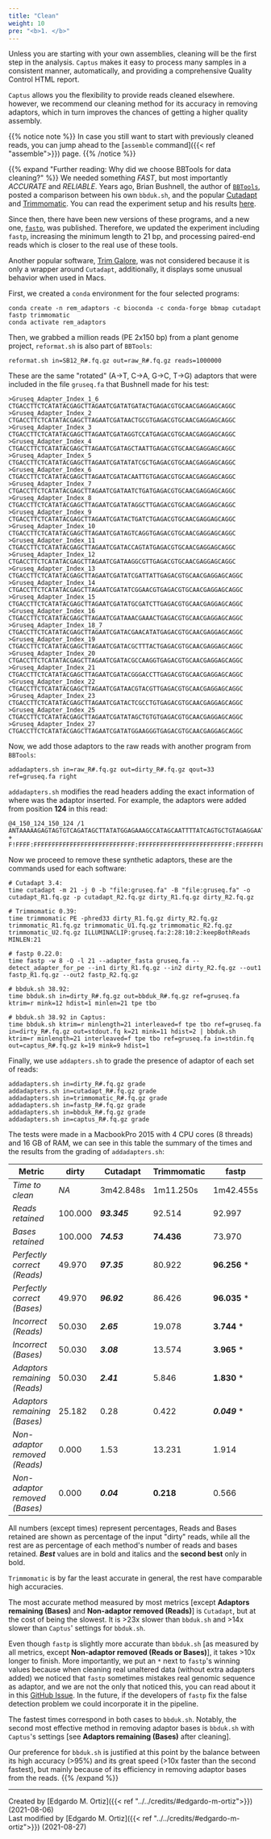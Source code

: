 ```yaml
---
title: "Clean"
weight: 10
pre: "<b>1. </b>"
---
```


Unless you are starting with your own assemblies, cleaning will be the first step in the analysis. `Captus` makes it easy to process many samples in a consistent manner, automatically, and providing a comprehensive Quality Control HTML report.

`Captus` allows you the flexibility to provide reads cleaned elsewhere. however, we recommend our cleaning method for its accuracy in removing adaptors, which in turn improves the chances of getting a higher quality assembly. 

{{% notice note %}}
In case you still want to start with previously cleaned reads, you can jump ahead to the [`assemble` command]({{< ref "assemble">}}) page.
{{% /notice %}}

{{% expand "Further reading: Why did we choose BBTools for data cleaning?" %}}
We needed something *FAST*, but most importantly *ACCURATE* and *RELIABLE*. Years ago, Brian Bushnell, the author of [`BBTools`](https://jgi.doe.gov/data-and-tools/bbtools), posted a comparison between his own `bbduk.sh`, and the popular [Cutadapt](https://cutadapt.readthedocs.io/en/stable/) and [Trimmomatic](http://www.usadellab.org/cms/?page=trimmomatic). You can read the experiment setup and his results [here](http://seqanswers.com/forums/showpost.php?p=138702&postcount=2).  

Since then, there have been new versions of these programs, and a new one, [`fastp`](https://github.com/OpenGene/fastp), was published. Therefore, we updated the experiment including `fastp`, increasing the minimum length to 21 bp, and processing paired-end reads which is closer to the real use of these tools.  

Another popular software, [Trim Galore](https://www.bioinformatics.babraham.ac.uk/projects/trim_galore/), was not considered because it is only a wrapper around `Cutadapt`, additionally, it displays some unusual behavior when used in Macs.

First, we created a `conda` environment for the four selected programs:
```console
conda create -n rem_adaptors -c bioconda -c conda-forge bbmap cutadapt fastp trimmomatic
conda activate rem_adaptors
```

Then, we grabbed a million reads (PE 2x150 bp) from a plant genome project, `reformat.sh` is also part of `BBTools`:
```console
reformat.sh in=SB12_R#.fq.gz out=raw_R#.fq.gz reads=1000000
```

These are the same "rotated" (A->T, C->A, G->C, T->G) adaptors that were included in the file `gruseq.fa` that Bushnell made for his test:
```text
>Gruseq_Adapter_Index_1_6
CTGACCTTCTCATATACGAGCTTAGAATCGATATGATACTGAGACGTGCAACGAGGAGCAGGC
>Gruseq_Adapter_Index_2
CTGACCTTCTCATATACGAGCTTAGAATCGATAACTGCGTGAGACGTGCAACGAGGAGCAGGC
>Gruseq_Adapter_Index_3
CTGACCTTCTCATATACGAGCTTAGAATCGATAGGTCCATGAGACGTGCAACGAGGAGCAGGC
>Gruseq_Adapter_Index_4
CTGACCTTCTCATATACGAGCTTAGAATCGATAGCTAATTGAGACGTGCAACGAGGAGCAGGC
>Gruseq_Adapter_Index_5
CTGACCTTCTCATATACGAGCTTAGAATCGATATATCGCTGAGACGTGCAACGAGGAGCAGGC
>Gruseq_Adapter_Index_6
CTGACCTTCTCATATACGAGCTTAGAATCGATACAATTGTGAGACGTGCAACGAGGAGCAGGC
>Gruseq_Adapter_Index_7
CTGACCTTCTCATATACGAGCTTAGAATCGATAATCTGATGAGACGTGCAACGAGGAGCAGGC
>Gruseq_Adapter_Index_8
CTGACCTTCTCATATACGAGCTTAGAATCGATATAGGCTTGAGACGTGCAACGAGGAGCAGGC
>Gruseq_Adapter_Index_9
CTGACCTTCTCATATACGAGCTTAGAATCGATACTGATCTGAGACGTGCAACGAGGAGCAGGC
>Gruseq_Adapter_Index_10
CTGACCTTCTCATATACGAGCTTAGAATCGATAGTCAGGTGAGACGTGCAACGAGGAGCAGGC
>Gruseq_Adapter_Index_11
CTGACCTTCTCATATACGAGCTTAGAATCGATACCAGTATGAGACGTGCAACGAGGAGCAGGC
>Gruseq_Adapter_Index_12
CTGACCTTCTCATATACGAGCTTAGAATCGATAAGGCGTTGAGACGTGCAACGAGGAGCAGGC
>Gruseq_Adapter_Index_13
CTGACCTTCTCATATACGAGCTTAGAATCGATATCGATTATTGAGACGTGCAACGAGGAGCAGGC
>Gruseq_Adapter_Index_14
CTGACCTTCTCATATACGAGCTTAGAATCGATATCGGAACGTGAGACGTGCAACGAGGAGCAGGC
>Gruseq_Adapter_Index_15
CTGACCTTCTCATATACGAGCTTAGAATCGATATGCGATCTTGAGACGTGCAACGAGGAGCAGGC
>Gruseq_Adapter_Index_16
CTGACCTTCTCATATACGAGCTTAGAATCGATAAACGAAACTGAGACGTGCAACGAGGAGCAGGC
>Gruseq_Adapter_Index_18_7
CTGACCTTCTCATATACGAGCTTAGAATCGATACGAACATATGAGACGTGCAACGAGGAGCAGGC
>Gruseq_Adapter_Index_19
CTGACCTTCTCATATACGAGCTTAGAATCGATACGCTTTACTGAGACGTGCAACGAGGAGCAGGC
>Gruseq_Adapter_Index_20
CTGACCTTCTCATATACGAGCTTAGAATCGATACGCCAAGGTGAGACGTGCAACGAGGAGCAGGC
>Gruseq_Adapter_Index_21
CTGACCTTCTCATATACGAGCTTAGAATCGATACGGGACCTTGAGACGTGCAACGAGGAGCAGGC
>Gruseq_Adapter_Index_22
CTGACCTTCTCATATACGAGCTTAGAATCGATAACGTACGTTGAGACGTGCAACGAGGAGCAGGC
>Gruseq_Adapter_Index_23
CTGACCTTCTCATATACGAGCTTAGAATCGATACTCGCCTGTGAGACGTGCAACGAGGAGCAGGC
>Gruseq_Adapter_Index_25
CTGACCTTCTCATATACGAGCTTAGAATCGATATAGCTGTGTGAGACGTGCAACGAGGAGCAGGC
>Gruseq_Adapter_Index_27
CTGACCTTCTCATATACGAGCTTAGAATCGATATGGAAGGGTGAGACGTGCAACGAGGAGCAGGC
```

Now, we add those adaptors to the raw reads with another program from `BBTools`:
```console
addadapters.sh in=raw_R#.fq.gz out=dirty_R#.fq.gz qout=33 ref=gruseq.fa right
```

`addadapters.sh` modifies the read headers adding the exact information of where was the adaptor inserted. For example, the adaptors were added from position **124** in this read:
```console
@4_150_124_150_124 /1
ANTAAAAAGAGTAGTGTCAGATAGCTTATATGGAGAAAGCCATAGCAATTTTATCAGTGCTGTAGAGGAATTAAAAATAGAATATGCAGTGGGAATCTGGAGCAATCATGGGGTCTGGCTTCCACTGACCTTCTCATATACGAGCTTAGA
+
F!FFFF:FFFFFFFFFFFFFFFFFFFFFFFFFFFF:FFFFFFFFFFFFFFFFFFFFFFFFFF:FFFFFFFFFFFFFFFFFFFFFFFFFFFFFFFFFFFFFFFFFFFFFFFFFFFFFFFFFFFFFFFFFFFFFF,FF:F:FFFFFFFFFFF
```

Now we proceed to remove these synthetic adaptors, these are the commands used for each software:
```console
# Cutadapt 3.4:
time cutadapt -m 21 -j 0 -b "file:gruseq.fa" -B "file:gruseq.fa" -o cutadapt_R1.fq.gz -p cutadapt_R2.fq.gz dirty_R1.fq.gz dirty_R2.fq.gz

# Trimmomatic 0.39:
time trimmomatic PE -phred33 dirty_R1.fq.gz dirty_R2.fq.gz trimmomatic_R1.fq.gz trimmomatic_U1.fq.gz trimmomatic_R2.fq.gz trimmomatic_U2.fq.gz ILLUMINACLIP:gruseq.fa:2:28:10:2:keepBothReads MINLEN:21

# fastp 0.22.0:
time fastp -w 8 -Q -l 21 --adapter_fasta gruseq.fa --detect_adapter_for_pe --in1 dirty_R1.fq.gz --in2 dirty_R2.fq.gz --out1 fastp_R1.fq.gz --out2 fastp_R2.fq.gz

# bbduk.sh 38.92:
time bbduk.sh in=dirty_R#.fq.gz out=bbduk_R#.fq.gz ref=gruseq.fa ktrim=r mink=12 hdist=1 minlen=21 tpe tbo

# bbduk.sh 38.92 in Captus:
time bbduk.sh ktrim=r minlength=21 interleaved=f tpe tbo ref=gruseq.fa in=dirty_R#.fq.gz out=stdout.fq k=21 mink=11 hdist=2 | bbduk.sh ktrim=r minlength=21 interleaved=f tpe tbo ref=gruseq.fa in=stdin.fq out=captus_R#.fq.gz k=19 mink=9 hdist=1
```

Finally, we use `addapters.sh` to grade the presence of adaptor of each set of reads:
```console
addadapters.sh in=dirty_R#.fq.gz grade
addadapters.sh in=cutadapt_R#.fq.gz grade
addadapters.sh in=trimmomatic_R#.fq.gz grade
addadapters.sh in=fastp_R#.fq.gz grade
addadapters.sh in=bbduk_R#.fq.gz grade
addadapters.sh in=captus_R#.fq.gz grade
```

The tests were made in a MacbookPro 2015 with 4 CPU cores (8 threads) and 16 GB of RAM, we can see in this table the summary of the times and the results from the grading of `addadapters.sh`:

|Metric                       |dirty  |Cutadapt    |Trimmomatic|fastp        |bbduk         |Captus       |
|-----------------------------|-------|------------|-----------|-------------|--------------|-------------|
|*Time to clean*              |*NA*   |3m42.848s   |1m11.250s  |1m42.455s    |_**0m9.574s**_|**0m15.249s**|
|*Reads retained*             |100.000|_**93.345**_|92.514     |92.997       |**93.002**    |92.994       |
|*Bases retained*             |100.000|_**74.53**_ |**74.436** |73.970       |74.268        |74.186       |
|*Perfectly correct (Reads)*  |49.970 |_**97.35**_ |80.922     |**96.256** * |94.849        |95.784       |
|*Perfectly correct (Bases)*  |49.970 |_**96.92**_ |86.426     |**96.035** * |93.900        |95.099       |
|*Incorrect (Reads)*          |50.030 |_**2.65**_  |19.078     |**3.744** *  |5.151         |4.216        |
|*Incorrect (Bases)*          |50.030 |_**3.08**_  |13.574     |**3.965** *  |6.100         |4.901        |
|*Adaptors remaining (Reads)* |50.030 |_**2.41**_  |5.846      |**1.830** *  |3.866         |2.798        |
|*Adaptors remaining (Bases)* |25.182 |0.28        |0.422      |_**0.049**_ *|0.193         |**0.105**    |
|*Non-adaptor removed (Reads)*|0.000  |1.53        |13.231     |1.914        |_**1.285**_   |**1.418**    |
|*Non-adaptor removed (Bases)*|0.000  |_**0.04**_  |**0.218**  |0.566        |0.308         |0.325        |

All numbers (except times) represent percentages, Reads and Bases retained are shown as percentage of the input "dirty" reads, while all the rest are as percentage of each method's number of reads and bases retained. _**Best**_ values are in bold and italics and the **second best** only in bold.

`Trimmomatic` is by far the least accurate in general, the rest have comparable high accuracies.

The most accurate method measured by most metrics [except **Adaptors remaining (Bases)** and **Non-adaptor removed (Reads)**] is `Cutadapt`, but at the cost of being the slowest. It is >23x slower than `bbduk.sh` and >14x slower than `Captus`' settings for `bbduk.sh`.

Even though `fastp` is slightly more accurate than `bbduk.sh` [as measured by all metrics, except **Non-adaptor removed (Reads or Bases)**], it takes >10x longer to finish. More importantly, we put an `*` next to `fastp`'s winning values because when cleaning real unaltered data (without extra adapters added) we noticed that `fastp` sometimes mistakes real genomic sequence as adaptor, and we are not the only that noticed this, you can read about it in this [GitHub Issue](https://github.com/OpenGene/fastp/issues/160). In the future, if the developers of `fastp` fix the false detection problem we could incorporate it in the pipeline.

The fastest times correspond in both cases to `bbduk.sh`. Notably, the second most effective method in removing adaptor bases is `bbduk.sh` with `Captus`'s settings [see **Adaptors remaining (Bases)** after cleaning].  

Our preference for `bbduk.sh` is justified at this point by the balance between its high accuracy (>95%) and its great speed (>10x faster than the second fastest), but mainly because of its efficiency in removing adaptor bases from the reads. 
{{% /expand %}}

___
Created by [Edgardo M. Ortiz]({{< ref "../../credits/#edgardo-m-ortiz">}}) (2021-08-06)  
Last modified by [Edgardo M. Ortiz]({{< ref "../../credits/#edgardo-m-ortiz">}}) (2021-08-27)